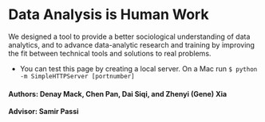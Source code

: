 # Data Analysis is Human Work

We designed a tool to provide a better sociological understanding of data analytics, and to advance data-analytic research and training by improving the fit between technical tools and solutions to real problems.

- You can test this page by creating a local server. On a Mac run `$ python -m SimpleHTTPServer [portnumber]`

#### Authors: Denay Mack, Chen Pan, Dai Siqi, and Zhenyi (Gene) Xia
**Advisor: Samir Passi**
